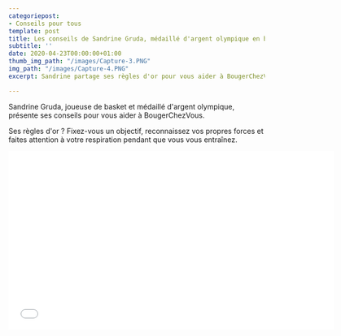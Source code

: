 ```yaml
---
categoriepost:
- Conseils pour tous
template: post
title: Les conseils de Sandrine Gruda, médaillé d'argent olympique en basketball
subtitle: ''
date: 2020-04-23T00:00:00+01:00
thumb_img_path: "/images/Capture-3.PNG"
img_path: "/images/Capture-4.PNG"
excerpt: Sandrine partage ses règles d'or pour vous aider à BougerChezVous.

---
```

Sandrine Gruda, joueuse de basket et médaillé d'argent olympique, présente ses conseils pour vous aider à BougerChezVous.

Ses règles d'or ? Fixez-vous un objectif, reconnaissez vos propres forces et faites attention à votre respiration pendant que vous vous entraînez.

<body><iframe src="[https://player.vimeo.com/video/410139311](https://player.vimeo.com/video/410139311 "https://player.vimeo.com/video/410139311")" width="640" height="352" frameborder="0" allow="autoplay; fullscreen" allowfullscreen></iframe></body>